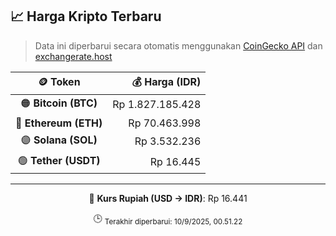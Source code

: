 

<!-- HARGA_KRIPTO -->
## 📈 Harga Kripto Terbaru

> Data ini diperbarui secara otomatis menggunakan [CoinGecko API](https://www.coingecko.com/) dan [exchangerate.host](https://exchangerate.host/)

<div align="center">

| 🪙 Token | 💰 Harga (IDR) |
|:------:|---------------:|
| 🟠 **Bitcoin (BTC)**   | Rp 1.827.185.428 |
| 🔵 **Ethereum (ETH)**  | Rp 70.463.998 |
| 🟣 **Solana (SOL)**    | Rp 3.532.236 |
| 🟢 **Tether (USDT)**   | Rp 16.445 |

---

💱 **Kurs Rupiah (USD → IDR)**: Rp 16.441

🕒 <sub>Terakhir diperbarui: 10/9/2025, 00.51.22</sub>

</div>
<!-- /HARGA_KRIPTO -->